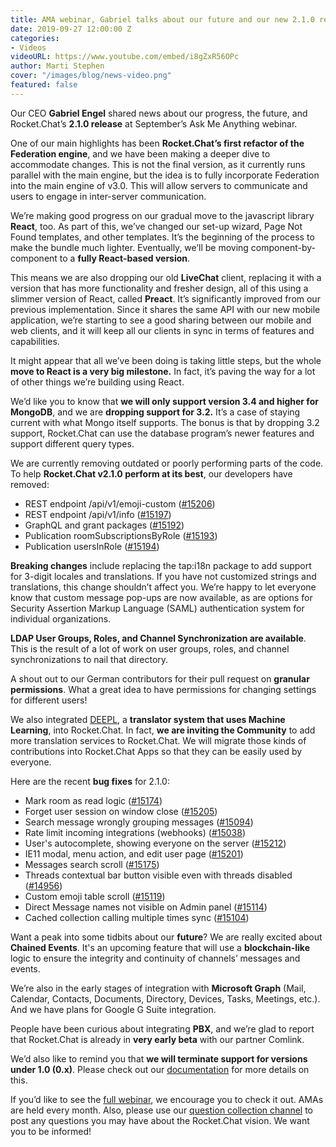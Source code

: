 ```yaml
---
title: AMA webinar, Gabriel talks about our future and our new 2.1.0 release
date: 2019-09-27 12:00:00 Z
categories:
- Videos
videoURL: https://www.youtube.com/embed/i8gZxR56OPc
author: Marti Stephen
cover: "/images/blog/news-video.png"
featured: false
---
```


Our CEO **Gabriel Engel** shared news about our progress, the future, and Rocket.Chat’s **2.1.0 release** at September’s Ask Me Anything webinar.

One of our main highlights has been **Rocket.Chat’s first refactor of the Federation engine**, and we have been making a deeper dive to accommodate changes. This is not the final version, as it currently runs parallel with the main engine, but the idea is to fully incorporate Federation into the main engine of v3.0. This will allow servers to communicate and users to engage in inter-server communication.

We’re making good progress on our gradual move to the javascript library **React**, too. As part of this, we’ve  changed our set-up wizard, Page Not Found templates, and other templates. It’s the beginning of the process to make the bundle much lighter. Eventually, we’ll be moving component-by-component to a **fully React-based version**.

This means we are also dropping our old **LiveChat** client, replacing it with a version that has more functionality and fresher design, all of this using a slimmer version of React, called **Preact**. It’s significantly improved from our previous implementation. Since it shares the same API with our new mobile application, we’re starting to see a good sharing between our mobile and web clients, and it will keep all our clients in sync in terms of features and capabilities.

It might appear that all we’ve been doing is taking little steps, but the whole **move to React is a very big milestone.** In fact, it’s paving the way for a lot of other things we’re building using React.

We’d like you to know  that **we will only support version 3.4 and higher for MongoDB**, and we are **dropping support for 3.2.** It’s a case of staying current with what Mongo itself supports. The bonus is that by dropping 3.2  support, Rocket.Chat can use the database program’s newer features and support different query types.

We are currently removing outdated or poorly performing parts of the code. To help **Rocket.Chat v2.1.0 perform at its best**, our developers have removed:

- REST endpoint /api/v1/emoji-custom ([#15206](https://github.com/RocketChat/Rocket.Chat/pull/15206))
- REST endpoint /api/v1/info ([#15197](https://github.com/RocketChat/Rocket.Chat/pull/15197))
- GraphQL and grant packages ([#15192](https://github.com/RocketChat/Rocket.Chat/pull/15192))
- Publication roomSubscriptionsByRole ([#15193](https://github.com/RocketChat/Rocket.Chat/pull/15193))
- Publication usersInRole ([#15194](https://github.com/RocketChat/Rocket.Chat/pull/15194))

**Breaking changes** include replacing the tap:i18n package to add support for 3-digit locales and translations. If you have not customized strings and translations, this change shouldn’t affect you.
We’re happy to let everyone know that custom message pop-ups are now available, as are options for Security Assertion Markup Language (SAML) authentication system for individual organizations.

**LDAP User Groups, Roles, and Channel Synchronization are available**. This is the result of a lot of work on user groups, roles, and channel synchronizations to nail that directory.

A shout out to our German contributors for their pull request on **granular permissions**. What a great idea to have permissions for changing settings for different users!

We also integrated [DEEPL](https://www.deepl.com/en/home), a **translator system that uses Machine Learning**, into Rocket.Chat. In fact, **we are inviting the Community** to add more translation services to Rocket.Chat. We will migrate those kinds of contributions into Rocket.Chat Apps so that they can be easily used by everyone.

Here are the recent **bug fixes** for 2.1.0:

- Mark room as read logic ([#15174](https://github.com/RocketChat/Rocket.Chat/pull/15174))
- Forget user session on window close ([#15205](https://github.com/RocketChat/Rocket.Chat/pull/15205))
- Search message wrongly grouping messages ([#15094](https://github.com/RocketChat/Rocket.Chat/pull/15094))
- Rate limit incoming integrations (webhooks) ([#15038](https://github.com/RocketChat/Rocket.Chat/pull/15038))
- User's autocomplete, showing everyone on the server ([#15212](https://github.com/RocketChat/Rocket.Chat/pull/15212))
- IE11 modal, menu action, and edit user page ([#15201](https://github.com/RocketChat/Rocket.Chat/pull/15201))
- Messages search scroll ([#15175](https://github.com/RocketChat/Rocket.Chat/pull/15175))
- Threads contextual bar button visible even with threads disabled ([#14956](https://github.com/RocketChat/Rocket.Chat/pull/14956))
- Custom emoji table scroll ([#15119](https://github.com/RocketChat/Rocket.Chat/pull/15119))
- Direct Message names not visible on Admin panel ([#15114](https://github.com/RocketChat/Rocket.Chat/pull/15114))
- Cached collection calling multiple times sync ([#15104](https://github.com/RocketChat/Rocket.Chat/pull/15104))

Want a peak into some tidbits about our **future**? We are really excited about **Chained Events**. It's an upcoming feature that will use a **blockchain-like** logic to ensure the integrity and continuity of channels’ messages and events.

We’re also in the early stages of integration with **Microsoft Graph** (Mail, Calendar, Contacts, Documents, Directory, Devices, Tasks, Meetings, etc.). And we have  plans for Google G Suite integration.

People have been curious about integrating **PBX**, and we’re glad to report that Rocket.Chat is already in **very early beta** with our partner Comlink.

We’d also like to remind you that **we will terminate support for versions under 1.0 (0.x)**. Please check out our [documentation](https://rocket.chat/docs/getting-support/#supported-versions-of-rocketchat) for more details on this.

If you’d like to see the [full webinar](https://www.youtube.com/watch?v=qysYNQ0vufo), we encourage you to check it out. AMAs are held every month. Also, please use our [question collection channel](https://open.rocket.chat/channel/ask-gabriel-anything) to post any questions you may have about the Rocket.Chat vision. We want you to be informed!

